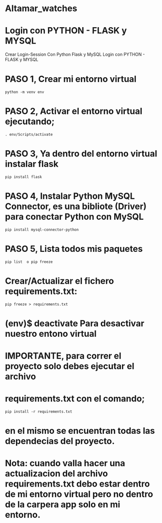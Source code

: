 # Altamar_watches

# Login con PYTHON - FLASK y MYSQL
Crear Login-Session Con Python Flask y MySQL
Login con PYTHON - FLASK y MYSQL



# PASO 1, Crear mi entorno virtual

`python -m venv env `

# PASO 2, Activar el entorno virtual ejecutando;

`. env/Scripts/activate`

# PASO 3, Ya dentro del entorno virtual instalar flask

`pip install flask`

# PASO 4, Instalar Python MySQL Connector, es una bibliote (Driver) para conectar Python con MySQL

`pip install mysql-connector-python`

# PASO 5, Lista todos mis paquetes

`pip list  o pip freeze`

# Crear/Actualizar el fichero requirements.txt:

`pip freeze > requirements.txt`

# (env)$ deactivate Para desactivar nuestro entono virtual

# IMPORTANTE, para correr el proyecto solo debes ejecutar el archivo

# requirements.txt con el comando;

`pip install -r requirements.txt`

# en el mismo se encuentran todas las dependecias del proyecto.

# Nota: cuando valla hacer una actualizacion del archivo requirements.txt debo estar dentro de mi entorno virtual pero no dentro de la carpera app solo en mi entorno.
